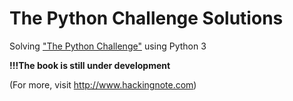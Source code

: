 # The Python Challenge Solutions

Solving ["The Python Challenge"](http://www.pythonchallenge.com/) using Python 3 


**!!!The book is still under development**

(For more, visit http://www.hackingnote.com) 
